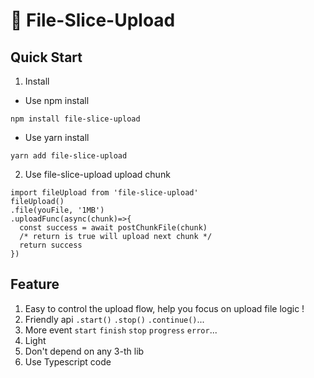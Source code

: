 # 📄 File-Slice-Upload


## Quick Start
1. Install
  * Use npm install
  ```shell
  npm install file-slice-upload
  ```
  * Use yarn install
  ```shell
  yarn add file-slice-upload
  ```

2. Use file-slice-upload upload chunk
```tsx
import fileUpload from 'file-slice-upload'
fileUpload()
.file(youFile, '1MB')
.uploadFunc(async(chunk)=>{
  const success = await postChunkFile(chunk)
  /* return is true will upload next chunk */
  return success
})
```

## Feature
1. Easy to control the upload flow, help you focus on upload file logic !
2. Friendly api `.start()` `.stop()` `.continue()`...
3. More event `start` `finish` `stop` `progress` `error`...
4. Light
5. Don't depend on any 3-th lib
6. Use Typescript code

